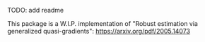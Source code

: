 TODO: add readme

This package is a W.I.P. implementation of "Robust estimation via generalized quasi-gradients": https://arxiv.org/pdf/2005.14073 

